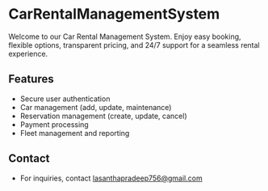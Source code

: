 # CarRentalManagementSystem

Welcome to our Car Rental Management System. Enjoy easy booking, flexible options, transparent pricing, and 24/7 support for a seamless rental experience.

## Features

- Secure user authentication
- Car management (add, update, maintenance)
- Reservation management (create, update, cancel)
- Payment processing
- Fleet management and reporting

## Contact

- For inquiries, contact lasanthapradeep756@gmail.com
